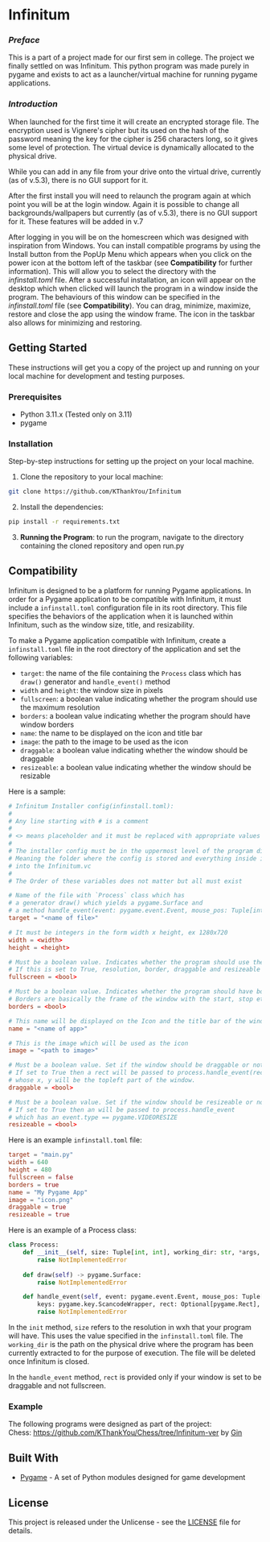 # __Infinitum__

### _Preface_
This is a part of a project made for our first sem in college. The project we finally settled on was Infinitum. This python program was made purely in pygame and exists to act as a launcher/virtual machine for running pygame applications. 

### _Introduction_
When launched for the first time it will create an encrypted storage file. The encryption used is Vignere's cipher but its used on the hash of the password meaning the key for the cipher is 256 characters long, so it gives some level of protection. The virtual device is dynamically allocated to the physical drive.

While you can add in any file from your drive onto the virtual drive, currently (as of v.5.3), there is no GUI support for it.

After the first install you will need to relaunch the program again at which point you will be at the login window. Again it is possible to change all backgrounds/wallpapers but currently (as of v.5.3), there is no GUI support for it. These features will be added in v.7

After logging in you will be on the homescreen which was designed with inspiration from Windows. You can install compatible programs by using the Install button from the PopUp Menu which appears when you click on the power icon at the bottom left of the taskbar (see __Compatibility__ for further information). This will allow you to select the directory with the _infinstall.toml_ file. After a successful installation, an icon will appear on the desktop which when clicked will launch the program in a window inside the program. The behaviours of this window can be specified in the _infinstall.toml_ file (see __Compatibility__). You can drag, minimize, maximize, restore and close the app using the window frame. The icon in the taskbar also allows for minimizing and restoring.

## __Getting Started__

These instructions will get you a copy of the project up and running on your local machine for development and testing purposes.
<br>

### __Prerequisites__

- Python 3.11.x (Tested only on 3.11)
- pygame

### __Installation__

Step-by-step instructions for setting up the project on your local machine.

1. Clone the repository to your local machine:

```bash
git clone https://github.com/KThankYou/Infinitum
```

2. Install the dependencies:

```bash
pip install -r requirements.txt
```

3. __Running the Program__: to run the program, navigate to the directory containing the cloned repository and open run.py

## __Compatibility__

Infinitum is designed to be a platform for running Pygame applications. In order for a Pygame application to be compatible with Infinitum, it must include a `infinstall.toml` configuration file in its root directory. This file specifies the behaviors of the application when it is launched within Infinitum, such as the window size, title, and resizability.

To make a Pygame application compatible with Infinitum, create a `infinstall.toml` file in the root directory of the application and set the following variables:

- `target`: the name of the file containing the `Process` class which has  `draw()` generator and `handle_event()` method
- `width` and `height`: the window size in pixels
- `fullscreen`: a boolean value indicating whether the program should use the maximum resolution
- `borders`: a boolean value indicating whether the program should have window borders
- `name`: the name to be displayed on the icon and title bar
- `image`: the path to the image to be used as the icon
- `draggable`: a boolean value indicating whether the window should be draggable
- `resizeable`: a boolean value indicating whether the window should be resizable

Here is a sample:
```toml
# Infinitum Installer config(infinstall.toml):
#
# Any line starting with # is a comment
# 
# <> means placeholder and it must be replaced with appropriate values
# 
# The installer config must be in the uppermost level of the program directory
# Meaning the folder where the config is stored and everything inside it will be stored
# into the Infinitum.vc
#
# The Order of these variables does not matter but all must exist

# Name of the file with `Process` class which has 
# a generator draw() which yields a pygame.Surface and
# a method handle_event(event: pygame.event.Event, mouse_pos: Tuple[int, int], keys: pygame.key.ScancodeWrapper) to handle events
target = "<name of file>" 

# It must be integers in the form width x height, ex 1280x720
width = <width>
height = <height>

# Must be a boolean value. Indicates whether the program should use the max resolution or not. 
# If this is set to True, resolution, border, draggable and resizeable will be ignored.
fullscreen = <bool>

# Must be a boolean value. Indicates whether the program should have borders or not
# Borders are basically the frame of the window with the start, stop etc
borders = <bool>

# This name will be displayed on the Icon and the title bar of the window frame
name = "<name of app>"

# This is the image which will be used as the icon
image = "<path to image>"

# Must be a boolean value. Set if the window should be draggable or not.
# If set to True then a rect will be passed to process.handle_event(rect = pygame.Rect)
# whose x, y will be the topleft part of the window.
draggable = <bool>

# Must be a boolean value. Set if the window should be resizeable or not.
# If set to True then an will be passed to process.handle_event
# which has an event.type == pygame.VIDEORESIZE
resizeable = <bool>
```

Here is an example `infinstall.toml` file:

```toml
target = "main.py"
width = 640
height = 480
fullscreen = false
borders = true
name = "My Pygame App"
image = "icon.png"
draggable = true
resizeable = true
```

Here is an example of a Process class:
```python
class Process:
    def __init__(self, size: Tuple[int, int], working_dir: str, *args, **kwargs) -> None:
        raise NotImplementedError
    
    def draw(self) -> pygame.Surface:
        raise NotImplementedError

    def handle_event(self, event: pygame.event.Event, mouse_pos: Tuple[int, int],
        keys: pygame.key.ScancodeWrapper, rect: Optional[pygame.Rect], *args, **kwargs) -> None:
        raise NotImplementedError
```
In the `init` method, `size` refers to the resolution in wxh that your program will have. This uses the value specified in the `infinstall.toml` file. The `working_dir` is the path on the physical drive where the program has been currently extracted to for the purpose of execution. The file will be deleted once Infinitum is closed.

In the `handle_event` method, `rect` is provided only if your window is set to be draggable and not fullscreen.

### __Example__
The following programs were designed as part of the project:
<br>
Chess: https://github.com/KThankYou/Chess/tree/Infinitum-ver by [Gin](https://github.com/KThankYou/)

## __Built With__

- [Pygame](https://www.pygame.org/) - A set of Python modules designed for game development

## __License__

This project is released under the Unlicense - see the [LICENSE](LICENSE) file for details.
